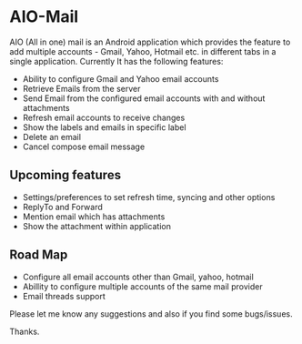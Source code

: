 AIO-Mail
========

AIO (All in one) mail is an Android application which provides the feature to add multiple accounts - Gmail, Yahoo, Hotmail etc. in different tabs in a single application. Currently It has the following features:

- Ability to configure Gmail and Yahoo email accounts
- Retrieve Emails from the server
- Send Email from the configured email accounts with and without attachments
- Refresh email accounts to receive changes
- Show the labels and emails in specific label
- Delete an email
- Cancel compose email message

Upcoming features
-
- Settings/preferences to set refresh time, syncing and other options
- ReplyTo and Forward
- Mention email which has attachments
- Show the attachment within application

Road Map
-
- Configure all email accounts other than Gmail, yahoo, hotmail
- Abillity to configure multiple accounts of the same mail provider
- Email threads support

Please let me know any suggestions and also if you find some bugs/issues.

Thanks.
